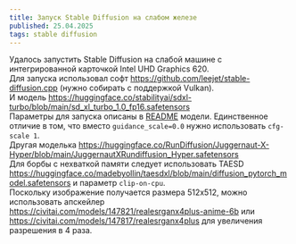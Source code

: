 ```yaml
---
title: Запуск Stable Diffusion на слабом железе 
published: 25.04.2025
tags: stable diffusion
---
```


Удалось запустить Stable Diffusion на слабой машине с интегрированной карточкой Intel UHD Graphics 620.  
Для запуска использовал софт <https://github.com/leejet/stable-diffusion.cpp> (нужно собирать с поддержкой Vulkan).  
И модель <https://huggingface.co/stabilityai/sdxl-turbo/blob/main/sd_xl_turbo_1.0_fp16.safetensors>  
Параметры для запуска описаны в [README](https://huggingface.co/stabilityai/sdxl-turbo) модели. Единственное отличие в том, что вместо `guidance_scale=0.0` нужно использовать `cfg-scale 1`.  
Другая моделька <https://huggingface.co/RunDiffusion/Juggernaut-X-Hyper/blob/main/JuggernautXRundiffusion_Hyper.safetensors>  
Для борбы с нехваткой памяти следует использовать TAESD <https://huggingface.co/madebyollin/taesdxl/blob/main/diffusion_pytorch_model.safetensors> и параметр `clip-on-cpu`.  
Поскольку изображение получается размера 512x512, можно использовать апскейлер <https://civitai.com/models/147821/realesrganx4plus-anime-6b> или <https://civitai.com/models/147817/realesrganx4plus> для увеличения разрешения в 4 раза.